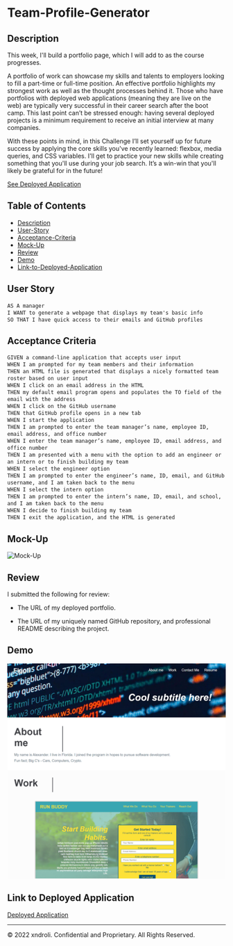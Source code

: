 # Team-Profile-Generator

## Description

This week, I'll build a portfolio page, which I will add to as the course progresses.

A portfolio of work can showcase my skills and talents to employers looking to fill a part-time or full-time position. An effective portfolio highlights my strongest work as well as the thought processes behind it. Those who have portfolios with deployed web applications (meaning they are live on the web) are typically very successful in their career search after the boot camp. This last point can’t be stressed enough: having several deployed projects is a minimum requirement to receive an initial interview at many companies.

With these points in mind, in this Challenge I’ll set yourself up for future success by applying the core skills you've recently learned: flexbox, media queries, and CSS variables. I'll get to practice your new skills while creating something that you'll use during your job search. It’s a win-win that you'll likely be grateful for in the future!

[See Deployed Application](https://xndroli.github.io/portfolio/)

## Table of Contents

* [Description](#description)
* [User-Story](#User-Story)
* [Acceptance-Criteria](#Acceptance-Criteria)
* [Mock-Up](#Mock-Up)
* [Review](#Review)
* [Demo](#Demo)
* [Link-to-Deployed-Application](#Link-to-Deployed-Application)


## User Story

```
AS A manager
I WANT to generate a webpage that displays my team's basic info
SO THAT I have quick access to their emails and GitHub profiles
```

## Acceptance Criteria

```
GIVEN a command-line application that accepts user input
WHEN I am prompted for my team members and their information
THEN an HTML file is generated that displays a nicely formatted team roster based on user input
WHEN I click on an email address in the HTML
THEN my default email program opens and populates the TO field of the email with the address
WHEN I click on the GitHub username
THEN that GitHub profile opens in a new tab
WHEN I start the application
THEN I am prompted to enter the team manager’s name, employee ID, email address, and office number
WHEN I enter the team manager’s name, employee ID, email address, and office number
THEN I am presented with a menu with the option to add an engineer or an intern or to finish building my team
WHEN I select the engineer option
THEN I am prompted to enter the engineer’s name, ID, email, and GitHub username, and I am taken back to the menu
WHEN I select the intern option
THEN I am prompted to enter the intern’s name, ID, email, and school, and I am taken back to the menu
WHEN I decide to finish building my team
THEN I exit the application, and the HTML is generated
```

## Mock-Up

![Mock-Up](https://courses.bootcampspot.com/courses/1379/files/1812662/preview "Generator Mock-up Screenshot")

## Review

I submitted the following for review:

* The URL of my deployed portfolio.

* The URL of my uniquely named GitHub repository, and professional README describing the project.

## Demo

![Demo Video](https://github.com/xndroli/portfolio/blob/08a5547f461d045a18944aa7a713356879b2ea39/assets/images/portfolio_screenshot.png "Generator Demo Video")

## Link to Deployed Application

[Deployed Application](https://xndroli.github.io/horizon-code-refactor/)

---
© 2022 xndroli. Confidential and Proprietary. All Rights Reserved.